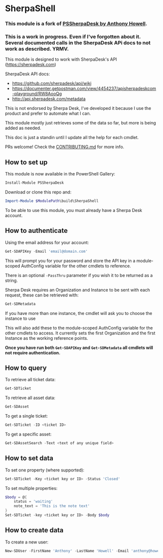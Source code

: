 

# SherpaShell

### This module is a fork of [PSSherpaDesk by Anthony Howell](https://github.com/HowellIT/PSSherpaDesk).

### This is a work in progress. Even if I've forgotten about it. Several documented calls in the SherpaDesk APi docs to not work as described.  YRMV.

This module is designed to work with SherpaDesk's API (https://sherpadesk.com)

SherpaDesk API docs:

 - https://github.com/sherpadesk/api/wiki
 - https://documenter.getpostman.com/view/4454237/apisherpadeskcom-playground/RW8AooQg
 - http://api.sherpadesk.com/metadata

This is not endorsed by Sherpa Desk, I've developed it because I use the product and prefer to automate what I can.

This module mostly just retrieves some of the data so far, but more is being added as needed.

This doc is just a standin until I update all the help for each cmdlet.

PRs welcome! Check the [CONTRIBUTING.md](https://github.com/HowellIT/PSSherpaDesk/blob/master/.github/CONTRIBUTING.md) for more info.

## How to set up

This module is now available in the PowerShell Gallery:

```PowerShell
Install-Module PSSherpaDesk
```

Download or clone this repo and:

```PowerShell
Import-Module $ModulePath\build\SherpaShell
```
To be able to use this module, you must already have a Sherpa Desk account.

## How to authenticate

Using the email address for your account:

```PowerShell
Get-SDAPIKey -Email 'email@domain.com'
```

This will prompt you for your password and store the API key in a module-scoped AuthConfig variable for the other cmdlets to reference.

There is an optional ```-PassThru``` parameter if you wish it to be returned as a string.

Sherpa Desk requires an Organization and Instance to be sent with each request, these can be retrieved with:

```PowerShell
Get-SDMetadata
```
If you have more than one instance, the cmdlet will ask you to choose the instance to use

This will also add these to the module-scoped AuthConfig variable for the other cmdlets to access. It currently sets the first Organization and the first Instance as the working reference points.

**Once you have run both ```Get-SDAPIKey``` and ```Get-SDMetadata``` all cmdlets will not require authentication.**

## How to query

To retrieve all ticket data:

```PowerShell
Get-SDTicket
```
To retrieve all asset data:

```PowerShell
Get-SDAsset
```


To get a single ticket:

```PowerShell
Get-SDTicket -ID <ticket ID>
```

To get a specific asset:

```PowerShell
Get-SDAssetSearch -Text <text of any unique field>
```


## How to set data

To set one property (where supported):

```PowerShell
Set-SDTicket -Key <ticket key or ID> -Status 'Closed'
```

To set multiple properties:

```PowerShell
$body = @{
    status = 'waiting'
    note_text = 'This is the note text'
}
Set-SDTicket -key <ticket key or ID> -Body $body
```

## How to create data

To create a new user:

```PowerShell
New-SDUser -FirstName 'Anthony' -LastName 'Howell' -Email 'anthony@howell-it.com'
```

